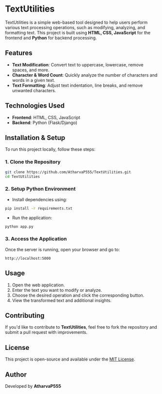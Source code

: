# TextUtilities

TextUtilities is a simple web-based tool designed to help users perform various text processing operations, such as modifying, analyzing, and formatting text. This project is built using **HTML, CSS, JavaScript** for the frontend and **Python** for backend processing.

## Features
- **Text Modification**: Convert text to uppercase, lowercase, remove spaces, and more.
- **Character & Word Count**: Quickly analyze the number of characters and words in a given text.
- **Text Formatting**: Adjust text indentation, line breaks, and remove unwanted characters.

## Technologies Used
- **Frontend**: HTML, CSS, JavaScript
- **Backend**: Python (Flask/Django)

## Installation & Setup
To run this project locally, follow these steps:

### 1. Clone the Repository
```sh
git clone https://github.com/AtharvaP555/TextUtilities.git
cd TextUtilities
```

### 2. Setup Python Environment
- Install dependencies using:
```sh
pip install -r requirements.txt
```
- Run the application:
```sh
python app.py
```

### 3. Access the Application
Once the server is running, open your browser and go to:
```
http://localhost:5000
```

## Usage
1. Open the web application.
2. Enter the text you want to modify or analyze.
3. Choose the desired operation and click the corresponding button.
4. View the transformed text and additional insights.

## Contributing
If you'd like to contribute to **TextUtilities**, feel free to fork the repository and submit a pull request with improvements.

## License
This project is open-source and available under the [MIT License](LICENSE).

## Author
Developed by **AtharvaP555**

